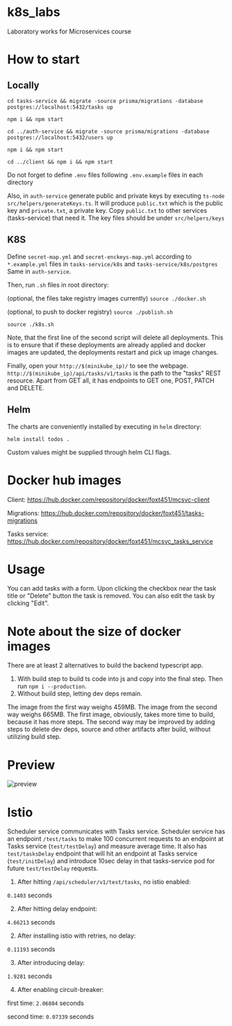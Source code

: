 # k8s_labs
Laboratory works for Microservices course

# How to start
## Locally
`cd tasks-service && migrate -source prisma/migrations -database postgres://localhost:5432/tasks up`

`npm i && npm start`

`cd ../auth-service && migrate -source prisma/migrations -database postgres://localhost:5432/users up`

`npm i && npm start`

`cd ../client && npm i && npm start`

Do not forget to define `.env` files following `.env.example` files in each directory

Also, in `auth-service` generate public and private keys by executing `ts-node src/helpers/generateKeys.ts`. It will produce `public.txt` which is the public key and `private.txt`, a private key. Copy `public.txt` to other services (tasks-service) that need it. The key files should be under `src/helpers/keys`

## K8S
Define `secret-map.yml` and `secret-enckeys-map.yml` according to `*.example.yml` files in `tasks-service/k8s` and `tasks-service/k8s/postgres`
Same in `auth-service`.

Then, run `.sh` files in root directory:

(optional, the files take registry images currently)
`source ./docker.sh`

(optional, to push to docker registry)
`source ./publish.sh`

`source ./k8s.sh`

Note, that the first line of the second script will delete all deployments. This is to ensure that if these deployments are already applied and docker images are updated, the deployments restart and pick up image changes.

Finally, open your `http://$(minikube_ip)/` to see the webpage.
`http://$(minikube_ip)/api/tasks/v1/tasks` is the path to the "tasks" REST resource. Apart from GET all, it has endpoints to GET one, POST, PATCH and DELETE.

## Helm

The charts are conveniently installed by executing in `helm` directory:

`helm install todos .`

Custom values might be supplied through helm CLI flags.

# Docker hub images
Client: https://hub.docker.com/repository/docker/foxt451/mcsvc-client

Migrations: https://hub.docker.com/repository/docker/foxt451/tasks-migrations

Tasks service: https://hub.docker.com/repository/docker/foxt451/mcsvc_tasks_service

# Usage
You can add tasks with a form. Upon clicking the checkbox near the task title or "Delete" button the task is removed. You can also edit the task by clicking "Edit".

# Note about the size of docker images
There are at least 2 alternatives to build the backend typescript app.

1) With build step to build ts code into js and copy into the final step. Then run `npm i --production`.
2) Without build step, letting dev deps remain.

The image from the first way weighs 459MB.
The image from the second way weighs 665MB.
The first image, obviously, takes more time to build, because it has more steps.
The second way may be improved by adding steps to delete dev deps, source and other artifacts after build, without utilizing build step.

# Preview
![preview](https://i.imgur.com/wwQqQel.png)

# Istio

Scheduler service communicates with Tasks service. Scheduler service has an endpoint `/test/tasks` to make 100 concurrent requests to an endpoint at Tasks service (`test/testDelay`) and measure average time. It also has `test/tasksDelay` endpoint that will hit an endpoint at Tasks service (`test/initDelay`) and introduce 10sec delay in that tasks-service pod for future `test/testDelay` requests.

1) After hitting `/api/scheduler/v1/test/tasks`, no istio enabled:

`0.1403` seconds

2) After hitting delay endpoint:

`4.66213` seconds

2) After installing istio with retries, no delay:

`0.11193` seconds

3) After introducing delay:

`1.9281` seconds

4) After enabling circuit-breaker:

first time: `2.06804` seconds

second time: `0.07339` seconds